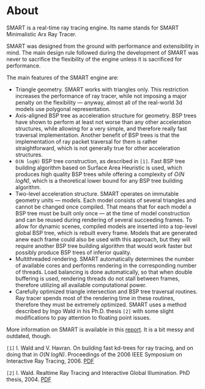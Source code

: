 # About
SMART is a real-time ray tracing engine. Its name stands for SMART Minimalistic Arx Ray Tracer.

SMART was designed from the ground with performance and extensibility in mind. The main design rule followed during the development of SMART was never to sacrifice the flexibility of the engine unless it is sacrificed for performance.

The main features of the SMART engine are:

* Triangle geometry. SMART works with triangles only. This restriction increases the performance of ray tracer, while not imposing a major penalty on the flexibility &mdash; anyway, almost all of the real-world 3d models use polygonal representation.
* Axis-aligned BSP tree as acceleration structure for geometry. BSP trees have shown to perform at least not worse than any other acceleration structures, while allowing for a very simple, and therefore really fast traversal implementation. Another benefit of BSP trees is that the implementation of ray packet traversal for them is rather straightforward, which is not generally true for other acceleration structures.
* `O(N logN)` BSP tree construction, as described in `[1]`. Fast BSP tree building algorithm based on Surface Area Heuristic is used, which produces high quality BSP trees while offering a complexity of <i>O(N logN)</i>, which is a theoretical lower bound for any BSP tree building algorithm. </li>
* Two-level acceleration structure. SMART operates on immutable geometry units &mdash; models. Each model consists of several triangles and cannot be changed once compiled. That means that for each model a BSP tree must be built only once &mdash; at the time of model construction and can be reused during rendering of several succeeding frames. To allow for dynamic scenes, compiled models are inserted into a top-level global BSP tree, which is rebuilt every frame. Models that are generated anew each frame could also be used with this approach, but they will require another BSP tree building algorithm that would work faster but possibly produce BSP trees of inferior quality.
* Multithreaded rendering. SMART automatically determines the number of available cores and performs rendering in the corresponding number of threads. Load balancing is done automatically, so that when double buffering is used, rendering threads do not stall between frames, therefore utilizing all available computational power. 
* Carefully optimized triangle intersection and BSP tree traversal routines. Ray tracer spends most of the rendering time in these routines, therefore they must be extremely optimized. SMART uses a method described by Ingo Wald in his Ph.D. thesis `[2]` with some slight modifications to pay attention to floating point issues.


More information on SMART is available in this [report](https://wings-of-wrath.googlecode.com/hg/articles/smart_report/smart.pdf). It is a bit messy and outdated, though.

`[1]` I. Wald and V. Havran. On building fast kd-trees for ray tracing, and on doing that in <i>O(N logN)</i>. Proceedings of the 2006 IEEE Symposium on Interactive Ray Tracing, 2006. [PDF](http://www.sci.utah.edu/~wald/Publications/2006///NlogN/download//kdtree.pdf)

`[2]` I. Wald. Realtime Ray Tracing and Interactive Global Illumination. PhD thesis, 2004. [PDF](http://www.sci.utah.edu/~wald/Publications/2004///WaldPhD/download//phd.pdf)
